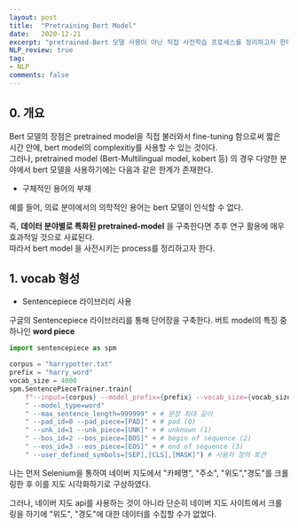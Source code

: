 ```yaml
---
layout: post
title:  "Pretraining Bert Model"
date:   2020-12-21
excerpt: "pretrained-Bert 모델 사용이 아닌 직접 사전학습 프로세스를 정리하고자 한다."
NLP_review: true
tag:
- NLP
comments: false
---
```


## 0\. 개요

Bert 모델의 장점은 pretrained model을 직접 불러와서 fine-tuning 함으로써 짧은 시간 안에, bert model의 complexitiy를 사용할 수 있는 것이다.<br>
그러나, pretrained model (Bert-Multilingual model, kobert 등) 의 경우 다양한 분야에서 bert 모델을 사용하기에는 다음과 같은 한계가 존재한다.
- 구체적인 용어의 부재

예를 들어, 의료 분야에서의 의학적인 용어는 bert 모델이 인식할 수 없다. <br>

즉, **데이터 분야별로 특화된 pretrained-model** 을 구축한다면 추후 연구 활용에 매우 효과적일 것으로 사료된다. <br>
따라서 bert model 을 사전시키는 process를 정리하고자 한다.

## 1\. vocab 형성

- Sentencepiece 라이브러리 사용

구글의 Sentencepiece 라이브러리를 통해 단어장을 구축한다.
버트 model의 특징 중 하나인 **word piece**
```python
import sentencepiece as spm

corpus = "harrypotter.txt"
prefix = "harry_word"
vocab_size = 4000
spm.SentencePieceTrainer.train(
    f"--input={corpus} --model_prefix={prefix} --vocab_size={vocab_size + 7}" +
    " --model_type=word"
    " --max_sentence_length=999999" + # 문장 최대 길이
    " --pad_id=0 --pad_piece=[PAD]" + # pad (0)
    " --unk_id=1 --unk_piece=[UNK]" + # unknown (1)
    " --bos_id=2 --bos_piece=[BOS]" + # begin of sequence (2)
    " --eos_id=3 --eos_piece=[EOS]" + # end of sequence (3)
    " --user_defined_symbols=[SEP],[CLS],[MASK]") # 사용자 정의 토큰

```

나는 먼저 Selenium을 통하여 네이버 지도에서 "카페명", "주소", "위도","경도"를 크롤링한 후 이를 지도 시각화하기로 구상하였다.

그러나, 네이버 지도 api를 사용하는 것이 아니라 단순히 네이버 지도 사이트에서 크롤링을 하기에 "위도", "경도"에 대한 데이터를 수집할 수가 없었다.

